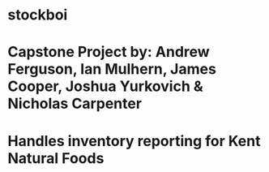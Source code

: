 # stockboi
# Capstone Project by: Andrew Ferguson, Ian Mulhern, James Cooper, Joshua Yurkovich & Nicholas Carpenter
# Handles inventory reporting for Kent Natural Foods
